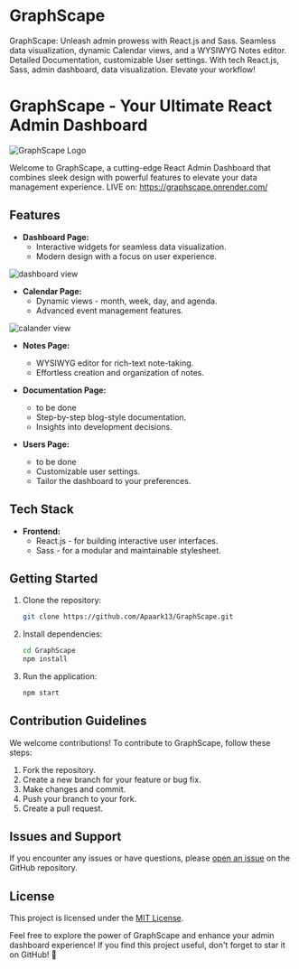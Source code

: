 # GraphScape
GraphScape: Unleash admin prowess with React.js and Sass. Seamless data visualization, dynamic Calendar views, and a WYSIWYG Notes editor. Detailed Documentation, customizable User settings. With tech React.js, Sass, admin dashboard, data visualization. Elevate your workflow!

# GraphScape - Your Ultimate React Admin Dashboard

![GraphScape Logo](https://i.ibb.co/dLhddrF/photo-2023-12-30-22-01-42-removebg-preview.png)

Welcome to GraphScape, a cutting-edge React Admin Dashboard that combines sleek design with powerful features to elevate your data management experience.
LIVE on: https://graphscape.onrender.com/

## Features

- **Dashboard Page:**
  - Interactive widgets for seamless data visualization.
  - Modern design with a focus on user experience.

![dashboard view](https://i.ibb.co/MVHsYHR/Orange-White-Cooking-Recipe-You-Tube-Thumbnail-4.png)


- **Calendar Page:**
  - Dynamic views - month, week, day, and agenda.
  - Advanced event management features.

![calander view](https://i.ibb.co/QfjkpcC/Screenshot-2023-12-30-223329.png)

- **Notes Page:**
  - WYSIWYG editor for rich-text note-taking.
  - Effortless creation and organization of notes.

- **Documentation Page:**
  - to be done 
  - Step-by-step blog-style documentation.
  - Insights into development decisions.

- **Users Page:**
  - to be done 
  - Customizable user settings.
  - Tailor the dashboard to your preferences.

## Tech Stack

- **Frontend:**
  - React.js - for building interactive user interfaces.
  - Sass - for a modular and maintainable stylesheet.

## Getting Started

1. Clone the repository:

   ```bash
   git clone https://github.com/Apaark13/GraphScape.git
   ```

2. Install dependencies:

   ```bash
   cd GraphScape
   npm install
   ```

3. Run the application:

   ```bash
   npm start
   ```

## Contribution Guidelines

We welcome contributions! To contribute to GraphScape, follow these steps:

1. Fork the repository.
2. Create a new branch for your feature or bug fix.
3. Make changes and commit.
4. Push your branch to your fork.
5. Create a pull request.

## Issues and Support

If you encounter any issues or have questions, please [open an issue](link_to_issues) on the GitHub repository.

## License

This project is licensed under the [MIT License](link_to_license).

Feel free to explore the power of GraphScape and enhance your admin dashboard experience! If you find this project useful, don't forget to star it on GitHub! 🚀
